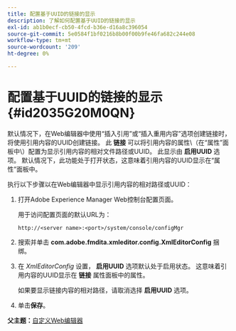 ```yaml
---
title: 配置基于UUID的链接的显示
description: 了解如何配置基于UUID的链接的显示
exl-id: ab1b0ecf-cb50-4fcd-b36e-d16a8c396054
source-git-commit: 5e0584f1bf0216b8b00f00b9fe46fa682c244e08
workflow-type: tm+mt
source-wordcount: '209'
ht-degree: 0%

---
```


# 配置基于UUID的链接的显示 {#id2035G20M0QN}

默认情况下，在Web编辑器中使用“插入引用”或“插入重用内容”选项创建链接时，将使用引用内容的UUID创建链接。 此 **链接** 可以将引用内容的属性\（在“属性”面板中\）配置为显示引用内容的相对文件路径或UUID。 此显示由 **启用UUID** 选项。 默认情况下，此功能处于打开状态，这意味着引用内容的UUID显示在“属性”面板中。

执行以下步骤以在Web编辑器中显示引用内容的相对路径或UUID：

1. 打开Adobe Experience Manager Web控制台配置页面。

   用于访问配置页面的默认URL为：

   ```http
   http://<server name>:<port>/system/console/configMgr
   ```

1. 搜索并单击 **com.adobe.fmdita.xmleditor.config.XmlEditorConfig** 捆绑。

1. 在 *XmlEditorConfig* 设置， **启用UUID** 选项默认处于启用状态。 这意味着引用内容的UUID显示在 **链接** 属性面板中的属性。

   如果要显示链接内容的相对路径，请取消选择 **启用UUID** 选项。

1. 单击&#x200B;**保存**。


**父主题：**[&#x200B;自定义Web编辑器](conf-web-editor.md)
